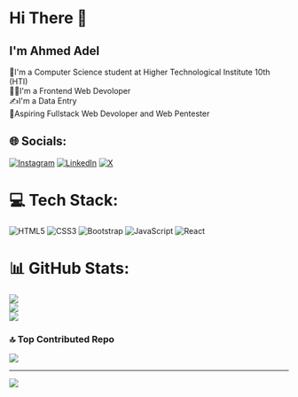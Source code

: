 # Hi There 👋
## I'm Ahmed Adel
📘I'm a Computer Science student at Higher Technological Institute 10th (HTI)<br>👨‍💻I'm a Frontend Web Devoloper<br>✍️I'm a Data Entry<br>💫Aspiring Fullstack Web Devoloper and Web Pentester


## 🌐 Socials:
[![Instagram](https://img.shields.io/badge/Instagram-%23E4405F.svg?logo=Instagram&logoColor=white)](https://instagram.com/ahmed_adel1st) [![LinkedIn](https://img.shields.io/badge/LinkedIn-%230077B5.svg?logo=linkedin&logoColor=white)](https://linkedin.com/in/ahmed-adel-1st) [![X](https://img.shields.io/badge/X-black.svg?logo=X&logoColor=white)](https://x.com/ahmedadel1st_) 

# 💻 Tech Stack:
![HTML5](https://img.shields.io/badge/html5-%23E34F26.svg?style=for-the-badge&logo=html5&logoColor=white) ![CSS3](https://img.shields.io/badge/css3-%231572B6.svg?style=for-the-badge&logo=css3&logoColor=white) ![Bootstrap](https://img.shields.io/badge/bootstrap-%238511FA.svg?style=for-the-badge&logo=bootstrap&logoColor=white) ![JavaScript](https://img.shields.io/badge/javascript-%23323330.svg?style=for-the-badge&logo=javascript&logoColor=%23F7DF1E) ![React](https://img.shields.io/badge/react-%2320232a.svg?style=for-the-badge&logo=react&logoColor=%2361DAFB)
# 📊 GitHub Stats:
![](https://github-readme-stats.vercel.app/api?username=ahmedadelsa&theme=blue_navy&hide_border=false&include_all_commits=false&count_private=false)<br/>
![](https://github-readme-streak-stats.herokuapp.com/?user=ahmedadelsa&theme=blue_navy&hide_border=false)<br/>
![](https://github-readme-stats.vercel.app/api/top-langs/?username=ahmedadelsa&theme=blue_navy&hide_border=false&include_all_commits=false&count_private=false&layout=compact)

### 🔝 Top Contributed Repo
![](https://github-contributor-stats.vercel.app/api?username=ahmedadelsa&limit=5&theme=blue_navy&combine_all_yearly_contributions=true)

---
[![](https://visitcount.itsvg.in/api?id=ahmedadelsa&icon=5&color=1)](https://visitcount.itsvg.in)

<!-- Proudly created with GPRM ( https://gprm.itsvg.in ) -->
